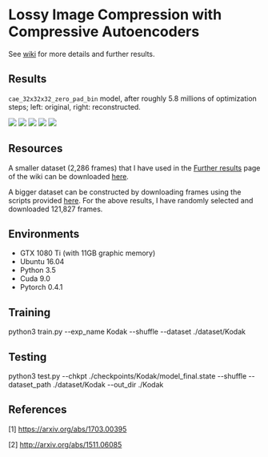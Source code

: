 # Lossy Image Compression with Compressive Autoencoders


See [wiki](https://github.com/alexandru-dinu/cae/wiki) for more details and further results.


## Results

`cae_32x32x32_zero_pad_bin` model, after roughly 5.8 millions of optimization steps;
left: original, right: reconstructed.

![](https://i.imgur.com/GWDbay4.png)
![](https://i.imgur.com/KNi7fkh.jpg)
![](https://i.imgur.com/LDSoBKb.jpg)
![](https://i.imgur.com/cBJbLKg.jpg)
![](https://i.imgur.com/ARbPB86.jpg)

## Resources

A smaller dataset (2,286 frames) that I have used in the 
[Further results](https://github.com/alexandru-dinu/cae/wiki/Further-results) 
page of the wiki can be downloaded [here](https://mega.nz/#!XU8EDCII!ZsCVLwobtZ8cWAOqRWr1qLAnn_NgVUvFhACs51EZiX8).

A bigger dataset can be constructed by downloading frames using the scripts provided [here](https://github.com/gsssrao/youtube-8m-videos-frames).
For the above results, I have randomly selected and downloaded 121,827 frames.


## Environments

- GTX 1080 Ti (with 11GB graphic memory)
- Ubuntu 16.04
- Python 3.5
- Cuda 9.0
- Pytorch 0.4.1


## Training

python3 train.py --exp_name Kodak --shuffle --dataset ./dataset/Kodak


## Testing

python3 test.py --chkpt ./checkpoints/Kodak/model_final.state --shuffle --dataset_path ./dataset/Kodak --out_dir ./Kodak


## References

[1] https://arxiv.org/abs/1703.00395

[2] http://arxiv.org/abs/1511.06085
